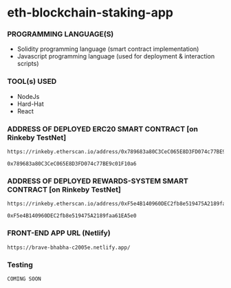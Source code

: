 # eth-blockchain-staking-app

### PROGRAMMING LANGUAGE(S)
* Solidity programming language (smart contract implementation)
* Javascript programming language (used for deployment & interaction scripts)

### TOOL(s) USED
* NodeJs
* Hard-Hat
* React

### ADDRESS OF DEPLOYED ERC20 SMART CONTRACT [on Rinkeby TestNet]
```
https://rinkeby.etherscan.io/address/0x789683a80C3CeC065E8D3FD074c77BE9c01F10a6

0x789683a80C3CeC065E8D3FD074c77BE9c01F10a6
```

### ADDRESS OF DEPLOYED REWARDS-SYSTEM SMART CONTRACT [on Rinkeby TestNet]
```
https://rinkeby.etherscan.io/address/0xF5e4B140960DEC2fb8e519475A2189faa61EA5e0

0xF5e4B140960DEC2fb8e519475A2189faa61EA5e0
```

### FRONT-END APP URL (Netlify)
```
https://brave-bhabha-c2005e.netlify.app/
```

### Testing
```
COMING SOON
```